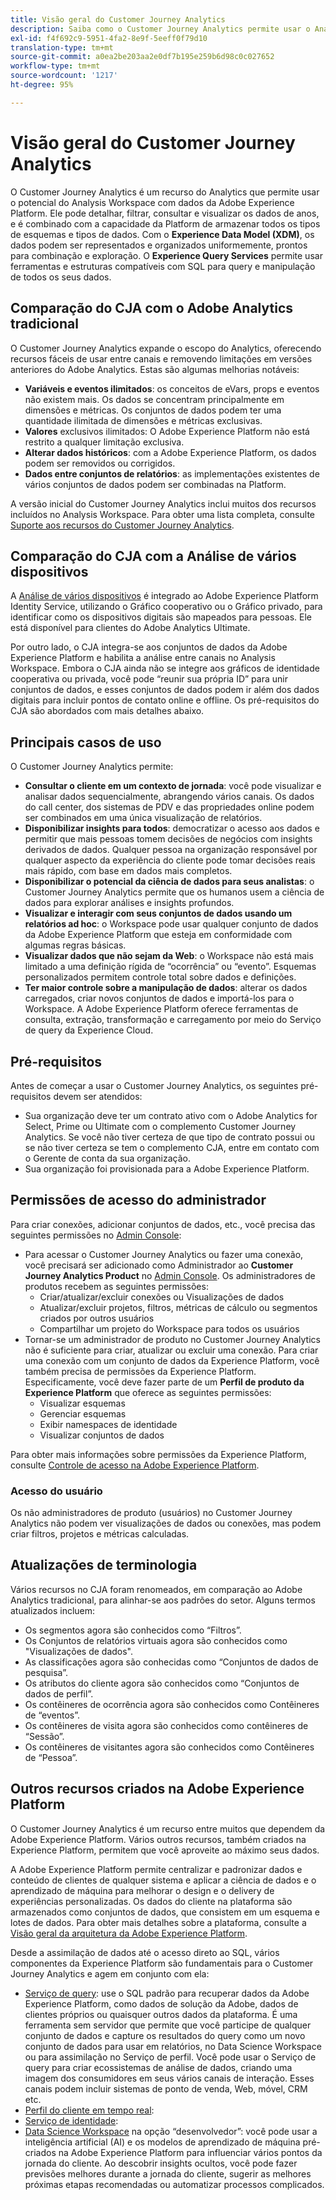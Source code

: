 ```yaml
---
title: Visão geral do Customer Journey Analytics
description: Saiba como o Customer Journey Analytics permite usar o Analysis Workspace com dados da Experience Platform.
exl-id: f4f692c9-5951-4fa2-8e9f-5eeff0f79d10
translation-type: tm+mt
source-git-commit: a0ea2be203aa2e0df7b195e259b6d98c0c027652
workflow-type: tm+mt
source-wordcount: '1217'
ht-degree: 95%

---
```


# Visão geral do Customer Journey Analytics

O Customer Journey Analytics é um recurso do Analytics que permite usar o potencial do Analysis Workspace com dados da Adobe Experience Platform. Ele pode detalhar, filtrar, consultar e visualizar os dados de anos, e é combinado com a capacidade da Platform de armazenar todos os tipos de esquemas e tipos de dados. Com o **Experience Data Model (XDM)**, os dados podem ser representados e organizados uniformemente, prontos para combinação e exploração. O **Experience Query Services** permite usar ferramentas e estruturas compatíveis com SQL para query e manipulação de todos os seus dados.

## Comparação do CJA com o Adobe Analytics tradicional

O Customer Journey Analytics expande o escopo do Analytics, oferecendo recursos fáceis de usar entre canais e removendo limitações em versões anteriores do Adobe Analytics. Estas são algumas melhorias notáveis:

* **Variáveis e eventos ilimitados**: os conceitos de eVars, props e eventos não existem mais. Os dados se concentram principalmente em dimensões e métricas. Os conjuntos de dados podem ter uma quantidade ilimitada de dimensões e métricas exclusivas.
* **Valores** exclusivos ilimitados: O Adobe Experience Platform não está restrito a qualquer limitação exclusiva.
* **Alterar dados históricos**: com a Adobe Experience Platform, os dados podem ser removidos ou corrigidos.
* **Dados entre conjuntos de relatórios**: as implementações existentes de vários conjuntos de dados podem ser combinadas na Platform.

A versão inicial do Customer Journey Analytics inclui muitos dos recursos incluídos no Analysis Workspace. Para obter uma lista completa, consulte [Suporte aos recursos do Customer Journey Analytics](cja-aa.md).

## Comparação do CJA com a Análise de vários dispositivos

A [Análise de vários dispositivos](https://docs.adobe.com/content/help/pt-BR/analytics/components/cda/cda-home.html) é integrado ao Adobe Experience Platform Identity Service, utilizando o Gráfico cooperativo ou o Gráfico privado, para identificar como os dispositivos digitais são mapeados para pessoas. Ele está disponível para clientes do Adobe Analytics Ultimate.

Por outro lado, o CJA integra-se aos conjuntos de dados da Adobe Experience Platform e habilita a análise entre canais no Analysis Workspace. Embora o CJA ainda não se integre aos gráficos de identidade cooperativa ou privada, você pode “reunir sua própria ID” para unir conjuntos de dados, e esses conjuntos de dados podem ir além dos dados digitais para incluir pontos de contato online e offline. Os pré-requisitos do CJA são abordados com mais detalhes abaixo.

## Principais casos de uso

O Customer Journey Analytics permite:

* **Consultar o cliente em um contexto de jornada**: você pode visualizar e analisar dados sequencialmente, abrangendo vários canais. Os dados do call center, dos sistemas de PDV e das propriedades online podem ser combinados em uma única visualização de relatórios.
* **Disponibilizar insights para todos**: democratizar o acesso aos dados e permitir que mais pessoas tomem decisões de negócios com insights derivados de dados. Qualquer pessoa na organização responsável por qualquer aspecto da experiência do cliente pode tomar decisões reais mais rápido, com base em dados mais completos.
* **Disponibilizar o potencial da ciência de dados para seus analistas**: o Customer Journey Analytics permite que os humanos usem a ciência de dados para explorar análises e insights profundos.
* **Visualizar e interagir com seus conjuntos de dados usando um relatórios ad hoc**: o Workspace pode usar qualquer conjunto de dados da Adobe Experience Platform que esteja em conformidade com algumas regras básicas.
* **Visualizar dados que não sejam da Web**: o Workspace não está mais limitado a uma definição rígida de “ocorrência” ou “evento”. Esquemas personalizados permitem controle total sobre dados e definições.
* **Ter maior controle sobre a manipulação de dados**: alterar os dados carregados, criar novos conjuntos de dados e importá-los para o Workspace. A Adobe Experience Platform oferece ferramentas de consulta, extração, transformação e carregamento por meio do Serviço de query da Experience Cloud.

## Pré-requisitos

Antes de começar a usar o Customer Journey Analytics, os seguintes pré-requisitos devem ser atendidos:

* Sua organização deve ter um contrato ativo com o Adobe Analytics for Select, Prime ou Ultimate com o complemento Customer Journey Analytics. Se você não tiver certeza de que tipo de contrato possui ou se não tiver certeza se tem o complemento CJA, entre em contato com o Gerente de conta da sua organização.
* Sua organização foi provisionada para a Adobe Experience Platform.

## Permissões de acesso do administrador

Para criar conexões, adicionar conjuntos de dados, etc., você precisa das seguintes permissões no [Admin Console](https://adminconsole.adobe.com/enterprise/):

* Para acessar o Customer Journey Analytics ou fazer uma conexão, você precisará ser adicionado como Administrador ao **Customer Journey Analytics Product** no [Admin Console](https://adminconsole.adobe.com/enterprise/). Os administradores de produtos recebem as seguintes permissões:
   * Criar/atualizar/excluir conexões ou Visualizações de dados
   * Atualizar/excluir projetos, filtros, métricas de cálculo ou segmentos criados por outros usuários
   * Compartilhar um projeto do Workspace para todos os usuários
* Tornar-se um administrador de produto no Customer Journey Analytics não é suficiente para criar, atualizar ou excluir uma conexão. Para criar uma conexão com um conjunto de dados da Experience Platform, você também precisa de permissões da Experience Platform. Especificamente, você deve fazer parte de um **Perfil de produto da Experience Platform** que oferece as seguintes permissões:
   * Visualizar esquemas
   * Gerenciar esquemas
   * Exibir namespaces de identidade
   * Visualizar conjuntos de dados

Para obter mais informações sobre permissões da Experience Platform, consulte [Controle de acesso na Adobe Experience Platform](https://docs.adobe.com/content/help/pt-BR/experience-platform/landing/home.translate.html#!api-specification/markdown/narrative/technical_overview/access-control/access-control-overview.md).

### Acesso do usuário

Os não administradores de produto (usuários) no Customer Journey Analytics não podem ver visualizações de dados ou conexões, mas podem criar filtros, projetos e métricas calculadas.

## Atualizações de terminologia

Vários recursos no CJA foram renomeados, em comparação ao Adobe Analytics tradicional, para alinhar-se aos padrões do setor. Alguns termos atualizados incluem:

* Os segmentos agora são conhecidos como “Filtros”.
* Os Conjuntos de relatórios virtuais agora são conhecidos como &quot;Visualizações de dados&quot;.
* As classificações agora são conhecidas como “Conjuntos de dados de pesquisa”.
* Os atributos do cliente agora são conhecidos como “Conjuntos de dados de perfil”.
* Os contêineres de ocorrência agora são conhecidos como Contêineres de “eventos”.
* Os contêineres de visita agora são conhecidos como contêineres de “Sessão”.
* Os contêineres de visitantes agora são conhecidos como Contêineres de “Pessoa”.

## Outros recursos criados na Adobe Experience Platform

O Customer Journey Analytics é um recurso entre muitos que dependem da Adobe Experience Platform. Vários outros recursos, também criados na Experience Platform, permitem que você aproveite ao máximo seus dados.

A Adobe Experience Platform permite centralizar e padronizar dados e conteúdo de clientes de qualquer sistema e aplicar a ciência de dados e o aprendizado de máquina para melhorar o design e o delivery de experiências personalizadas. Os dados do cliente na plataforma são armazenados como conjuntos de dados, que consistem em um esquema e lotes de dados. Para obter mais detalhes sobre a plataforma, consulte a [Visão geral da arquitetura da Adobe Experience Platform](https://docs.adobe.com/content/help/pt-BR/experience-platform/landing/home.translate.html).

Desde a assimilação de dados até o acesso direto ao SQL, vários componentes da Experience Platform são fundamentais para o Customer Journey Analytics e agem em conjunto com ela:

* [Serviço de query](https://docs.adobe.com/content/help/pt-BR/experience-platform/query/home.translate.html): use o SQL padrão para recuperar dados da Adobe Experience Platform, como dados de solução da Adobe, dados de clientes próprios ou quaisquer outros dados da plataforma. É uma ferramenta sem servidor que permite que você participe de qualquer conjunto de dados e capture os resultados do query como um novo conjunto de dados para usar em relatórios, no Data Science Workspace ou para assimilação no Serviço de perfil. Você pode usar o Serviço de query para criar ecossistemas de análise de dados, criando uma imagem dos consumidores em seus vários canais de interação. Esses canais podem incluir sistemas de ponto de venda, Web, móvel, CRM etc.
* [Perfil do cliente em tempo real](https://docs.adobe.com/content/help/pt-BR/experience-platform/landing/home.translate.html#!api-specification/markdown/narrative/technical_overview/unified_profile_architectural_overview/unified_profile_architectural_overview.md):
* [Serviço de identidade](https://docs.adobe.com/content/help/pt-BR/experience-platform/landing/home.translate.html#!api-specification/markdown/narrative/technical_overview/identity_services_architectural_overview/identity_services_architectural_overview.md):
* [Data Science Workspace](https://docs.adobe.com/content/help/pt-BR/experience-platform/data-science-workspace/home.translate.html) na opção “desenvolvedor”: você pode usar a inteligência artificial (AI) e os modelos de aprendizado de máquina pré-criados na Adobe Experience Platform para influenciar vários pontos da jornada do cliente. Ao descobrir insights ocultos, você pode fazer previsões melhores durante a jornada do cliente, sugerir as melhores próximas etapas recomendadas ou automatizar processos complicados.
